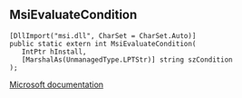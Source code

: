 ## MsiEvaluateCondition

```
[DllImport("msi.dll", CharSet = CharSet.Auto)]
public static extern int MsiEvaluateCondition(
   IntPtr hInstall,
   [MarshalAs(UnmanagedType.LPTStr)] string szCondition
);
```

[Microsoft documentation](TODO)
